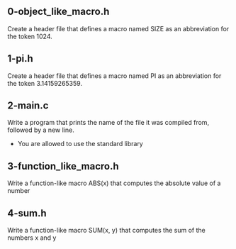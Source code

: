 ## 0-object_like_macro.h

Create a header file that defines a macro named SIZE as an abbreviation for the token 1024.

## 1-pi.h

Create a header file that defines a macro named PI as an abbreviation for the token 3.14159265359.

## 2-main.c

Write a program that prints the name of the file it was compiled from, followed by a new line.

- You are allowed to use the standard library

## 3-function_like_macro.h

Write a function-like macro ABS(x) that computes the absolute value of a number

## 4-sum.h

Write a function-like macro SUM(x, y) that computes the sum of the numbers x and y
